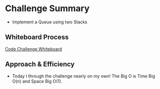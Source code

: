 # Challenge Summary

- Implement a Queue using two Stacks

## Whiteboard Process

[Code Challenge  Whiteboard](python/docs/stack_queue_pseudo/whiteboard-11.png)

## Approach & Efficiency

- Today I through the challenge nearly on my own! The Big O is Time Big O(n) and Space Big O(1).

